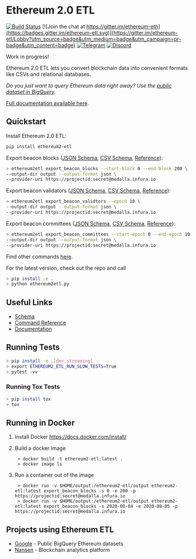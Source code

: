 # Ethereum 2.0 ETL

[![Build Status](https://travis-ci.org/blockchain-etl/ethereum2-etl.png)](https://travis-ci.org/blockchain-etl/ethereum2-etl)
[![Join the chat at https://gitter.im/ethereum-eth](https://badges.gitter.im/ethereum-etl.svg)](https://gitter.im/ethereum-etl/Lobby?utm_source=badge&utm_medium=badge&utm_campaign=pr-badge&utm_content=badge)
[![Telegram](https://img.shields.io/badge/telegram-join%20chat-blue.svg)](https://t.me/joinchat/GsMpbA3mv1OJ6YMp3T5ORQ)
[![Discord](https://img.shields.io/badge/discord-join%20chat-blue.svg)](https://discord.gg/wukrezR)

Work in progress!

Ethereum 2.0 ETL lets you convert blockchain data into convenient formats like CSVs and relational databases.

*Do you just want to query Ethereum data right away? Use the [public dataset in BigQuery](https://console.cloud.google.com/bigquery?page=dataset&d=crypto_ethereum2&p=public-data-finance).*

[Full documentation available here](http://ethereum2-etl.readthedocs.io/).

## Quickstart

Install Ethereum 2.0 ETL:

```bash
pip install ethereum2-etl
```

Export beacon blocks ([JSON Schema](docs/schema.md#beacon_blocksjson), 
[CSV Schema](docs/schema.md#beacon_blockscsv), 
[Reference](docs/commands.md#export_beacon_blocks)):

```bash
> ethereum2etl export_beacon_blocks --start-block 0 --end-block 200 \
--output-dir output --output-format json \
--provider-uri https://projectid:secret@medalla.infura.io
```

Export beacon validators ([JSON Schema](docs/schema.md#beacon_validatorsjson), 
[CSV Schema](docs/schema.md#beacon_validatorscsv), 
[Reference](docs/commands.md#export_beacon_validators)):

```bash
> ethereum2etl export_beacon_validtors --epoch 10 \
--output-dir output --output-format json \
--provider-uri https://projectid:secret@medalla.infura.io
```

Export beacon committees ([JSON Schema](docs/schema.md#beacon_committeesjson), 
[CSV Schema](docs/schema.md#beacon_committeescsv), 
[Reference](docs/commands.md#export_beacon_committees)):

```bash
> ethereum2etl export_beacon_committees --start-epoch 0 --end-epoch 10 \
--output-dir output --output-format json \
--provider-uri https://projectid:secret@medalla.infura.io
```

Find other commands [here](https://ethereum2-etl.readthedocs.io/en/latest/commands/).

For the latest version, check out the repo and call 
```bash
> pip install -e . 
> python ethereum2etl.py
```

## Useful Links

- [Schema](https://ethereum2-etl.readthedocs.io/en/latest/schema/)
- [Command Reference](https://ethereum2-etl.readthedocs.io/en/latest/commands/)
- [Documentation](https://ethereum2-etl.readthedocs.io/)

## Running Tests

```bash
> pip install -e .[dev,streaming]
> export ETHEREUM2_ETL_RUN_SLOW_TESTS=True
> pytest -vv
```

### Running Tox Tests

```bash
> pip install tox
> tox
```

## Running in Docker

1. Install Docker https://docs.docker.com/install/

2. Build a docker image
        
        > docker build -t ethereum2-etl:latest .
        > docker image ls
        
3. Run a container out of the image

        > docker run -v $HOME/output:/ethereum2-etl/output ethereum2-etl:latest export_beacon_blocks -s 0 -e 200 -p https://projectid:secret@medalla.infura.io
        > docker run -v $HOME/output:/ethereum2-etl/output ethereum2-etl:latest export_beacon_blocks -s 2020-08-04 -e 2020-08-05 -p https://projectid:secret@medalla.infura.io


## Projects using Ethereum ETL

* [Google](https://goo.gl/oY5BCQ) - Public BigQuery Ethereum datasets
* [Nansen](https://nansen.ai/?ref=ethereum2etl) - Blockchain analytics platform
